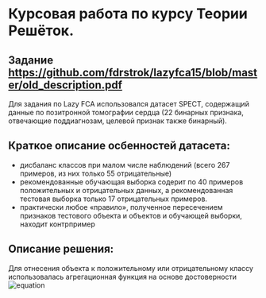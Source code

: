 # Курсовая работа по курсу Теории Решёток. 
## Задание https://github.com/fdrstrok/lazyfca15/blob/master/old_description.pdf

Для задания по Lazy FCA использовалcя датасет SPECT, содержащий данные по позитронной томографии сердца (22 бинарных признака, отвечающие поддиагнозам, целевой признак также бинарный).

## Краткое описание осбенностей датасета:
*	дисбаланс классов при малом числе наблюдений (всего 267 примеров, из них только 55 отрицательные)
* рекомендованные обучающая выборка содерит по 40 примеров положительных и отрицательных данных, а рекомендованная тестовая выборка только 17 отрицательных примеров.
* практически любое «правило», полученное пересечением признаков тестового объекта и объектов и обучающей выборки, находит контрпример

## Описание решения:
Для отнесения объекта к положительному или отрицательному классу использовалась агрегационная функция на основе достоверности  ![equation](http://www.sciweavers.org/upload/Tex2Img_1544007232/render.png)
